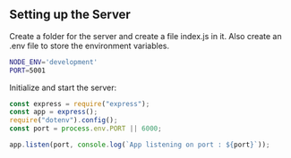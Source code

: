 ## Setting up the Server

Create a folder for the server and create a file index.js in it. Also create an .env file to store the environment variables.

```bash
NODE_ENV='development'
PORT=5001

```

Initialize and start the server:

```js
const express = require("express");
const app = express();
require("dotenv").config();
const port = process.env.PORT || 6000;

app.listen(port, console.log(`App listening on port : ${port}`));
```
